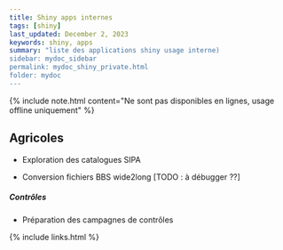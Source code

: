 ```yaml
---
title: Shiny apps internes
tags: [shiny]
last_updated: December 2, 2023
keywords: shiny, apps
summary: "liste des applications shiny usage interne)
sidebar: mydoc_sidebar
permalink: mydoc_shiny_private.html
folder: mydoc
---
```


{% include note.html content="Ne sont pas disponibles en lignes, usage offline uniquement" %}



## Agricoles

* Exploration des catalogues SIPA

* Conversion fichiers BBS wide2long [TODO : à débugger ??]

##### Contrôles 

* Préparation des campagnes de contrôles



{% include links.html %}